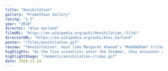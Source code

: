 ```yaml
---
title: "Annihilation"
gallery: "Prometheus Gallery"
rating: "3.5"
year: "2018"
director: "Alex Garland"
filmURL: "https://en.wikipedia.org/wiki/Annihilation_(film)"
directorURL: "https://en.wikipedia.org/wiki/Alex_Garland"
poster: "/films/annihilation.gif"
review: "*Annihilation*, much like Margaret Atwood’s *MaddAddam* trilogy, is a haunting exploration of humanity’s hubris and its collision with the unknowable forces of nature. The film plunges into the psychological and ecological consequences of human interference with life’s genetic building blocks. The film resonates with Atwood’s meditations on the arrogance of attempting to control or manipulate natural processes — whether through bioengineering in *Oryx & Crake* or the genetic experimentation of the Shimmer in *Annihilation*. At its heart, *Annihilation* is a harrowing reminder that progress without humility comes at the cost of our identity, our environment, and perhaps our very survival."
highlights: "As the five scientists enter the Shimmer, they encounter an ecosystem where DNA from every living thing is refracted, reshaped, and reassembled. This realm suggests a blurred boundary between human and non-human life, questioning the definition of identity and individuality in a world altered by human interference. This parallels Atwood’s critique of how humanity’s actions reverberate through ecosystems, often amplifying suffering for all living things involved. Both *Annihilation* and Atwood’s works suggest that humanity’s attempts to dominate nature may instead unleash forces we cannot control."
highlightImage: "/moments/annihilation-climax.gif"
date: 2024-11-24
---
```


